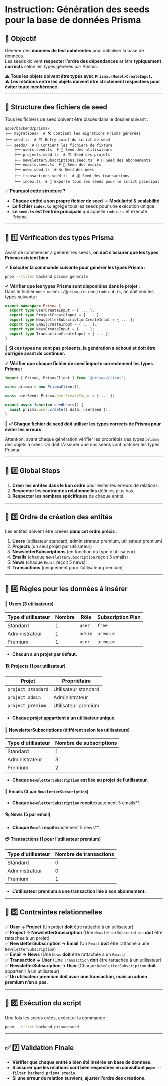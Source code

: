 # Instruction: Génération des seeds pour la base de données Prisma

## 🎯 Objectif

Générer des **données de test cohérentes** pour initialiser la base de données.  
Les seeds doivent **respecter l’ordre des dépendances** et être **typiquement corrects** selon les types générés par Prisma.

⚠️ **Tous les objets doivent être typés avec `Prisma.<Model>CreateInput`.**  
⚠️ **Les relations entre les objets doivent être strictement respectées pour éviter toute incohérence.**

---

## 📂 **Structure des fichiers de seed**

Tous les fichiers de seed doivent être placés dans le dossier suivant :

```
apps/backend/prisma/
├── migrations/  # 🛠 Contient les migrations Prisma générées
├── seed.ts  # 🏗 Entry point du script de seed
└── seeds/  # 📂 Contient les fichiers de fixture
    ├── users.seed.ts  # 👤 Seed des utilisateurs
    ├── projects.seed.ts  # 🏗 Seed des projets
    ├── newsletterSubscriptions.seed.ts  # 📰 Seed des abonnements
    ├── emails.seed.ts  # 📧 Seed des emails
    ├── news.seed.ts  # 🗞 Seed des news
    ├── transactions.seed.ts  # 💰 Seed des transactions
    └── index.ts  # 📌 Exporte tous les seeds pour le script principal
```

✅ **Pourquoi cette structure ?**

- **Chaque entité a son propre fichier de seed** → **Modularité & scalabilité**
- **Le fichier `index.ts`** agrège tous les seeds pour une exécution unique.
- **Le `seed.ts` est l’entrée principale** qui appelle `index.ts` et exécute Prisma.

---

## 🚀 **1️⃣ Vérification des types Prisma**

Avant de commencer à générer les seeds, **on doit s’assurer que les types Prisma existent bien.**

✔ **Exécuter la commande suivante pour générer les types Prisma :**

```sh
pnpm --filter backend prisma generate
```

✔ **Vérifier que les types Prisma sont disponibles dans le projet :**  
Dans le fichier `node_modules/@prisma/client/index.d.ts`, on doit voir les types suivants :

```ts
export namespace Prisma {
  export type UserCreateInput = { ... };
  export type ProjectCreateInput = { ... };
  export type NewsletterSubscriptionCreateInput = { ... };
  export type EmailCreateInput = { ... };
  export type NewsCreateInput = { ... };
  export type TransactionCreateInput = { ... };
}
```

📌 **Si ces types ne sont pas présents, la génération a échoué et doit être corrigée avant de continuer.**

✔ **Vérifier que chaque fichier de seed importe correctement les types Prisma :**

```ts
import { Prisma, PrismaClient } from '@prisma/client';

const prisma = new PrismaClient();

const userSeed: Prisma.UserCreateInput = { ... };

export async function seedUsers() {
  await prisma.user.create({ data: userSeed });
}
```

📌 **✅ Chaque fichier de seed doit utiliser les types corrects de Prisma pour éviter les erreurs.**

Attention, avant chaque génération vérifier les propriétés des types `prisma` des objets à créer. On doit s'assurer que nos seeds vont matcher les types Prisma.

---

## 🚀 **2️⃣ Global Steps**

1. **Créer les entités dans le bon ordre** pour éviter les erreurs de relations.
2. **Respecter les contraintes relationnelles** définies plus bas.
3. **Respecter les nombres spécifiques** de chaque entité.

---

## 🔧 **3️⃣ Ordre de création des entités**

Les entités doivent être créées **dans cet ordre précis** :

1. **Users** (utilisateur standard, administrateur premium, utilisateur premium)
2. **Projects** (un seul projet par utilisateur)
3. **NewsletterSubscriptions** (en fonction du type d’utilisateur)
4. **Emails** (chaque `NewsletterSubscription` reçoit 3 emails)
5. **News** (chaque `Email` reçoit 5 news)
6. **Transactions** (uniquement pour l’utilisateur premium)

---

## 🔧 **4️⃣ Règles pour les données à insérer**

#### **👤 Users (3 utilisateurs)**

| Type d’utilisateur | Nombre | Rôle    | Subscription Plan |
| ------------------ | ------ | ------- | ----------------- |
| Standard           | 1      | `user`  | `free`            |
| Administrateur     | 1      | `admin` | `premium`         |
| Premium            | 1      | `user`  | `premium`         |

- **Chacun a un projet par défaut.**

#### **🏗 Projects (1 par utilisateur)**

| Projet             | Propriétaire         |
| ------------------ | -------------------- |
| `project_standard` | Utilisateur standard |
| `project_admin`    | Administrateur       |
| `project_premium`  | Utilisateur premium  |

- **Chaque projet appartient à un utilisateur unique.**

#### **📩 NewsletterSubscriptions (différent selon les utilisateurs)**

| Type d’utilisateur | Nombre de subscriptions |
| ------------------ | ----------------------- |
| Standard           | 1                       |
| Administrateur     | 3                       |
| Premium            | 2                       |

- **Chaque `NewsletterSubscription` est liée au projet de l’utilisateur.**

#### **📧 Emails (3 par `NewsletterSubscription`)**

- **Chaque `NewsletterSubscription` reçoit**exactement 3 emails\*\*.

#### **🗞 News (5 par email)**

- **Chaque `Email` reçoit**exactement 5 news\*\*.

#### **💳 Transactions (1 pour l’utilisateur premium)**

| Type d’utilisateur | Nombre de transactions |
| ------------------ | ---------------------- |
| Standard           | 0                      |
| Administrateur     | 0                      |
| Premium            | 1                      |

- **L’utilisateur premium a **une transaction** liée à son abonnement.**

---

## 🔧 **5️⃣ Contraintes relationnelles**

✅ **User → Project** (Un projet **doit** être rattaché à un utilisateur)  
✅ **Project → NewsletterSubscription** (Une `NewsletterSubscription` **doit** être rattachée à un projet)  
✅ **NewsletterSubscription → Email** (Un `Email` **doit** être rattaché à une `NewsletterSubscription`)  
✅ **Email → News** (Une `News` **doit** être rattachée à un `Email`)  
✅ **Transaction → User** (Une `Transaction` **doit** être rattachée à un utilisateur)  
✅ **NewsletterSubscription → User** (Chaque `NewsletterSubscription` **doit** appartenir à un utilisateur)  
✅ **Un utilisateur premium doit avoir une transaction, mais un admin premium n’en a pas.**

---

## 🚀 **6️⃣ Exécution du script**

Une fois les seeds créés, exécuter la commande :

```sh
pnpm --filter backend prisma:seed
```

---

## ✅ **7️⃣ Validation Finale**

- **Vérifier que chaque entité a bien été insérée en base de données.**
- **S’assurer que les relations sont bien respectées en consultant `pnpm --filter backend prisma studio`.**
- **Si une erreur de relation survient, ajuster l’ordre des créations.**

